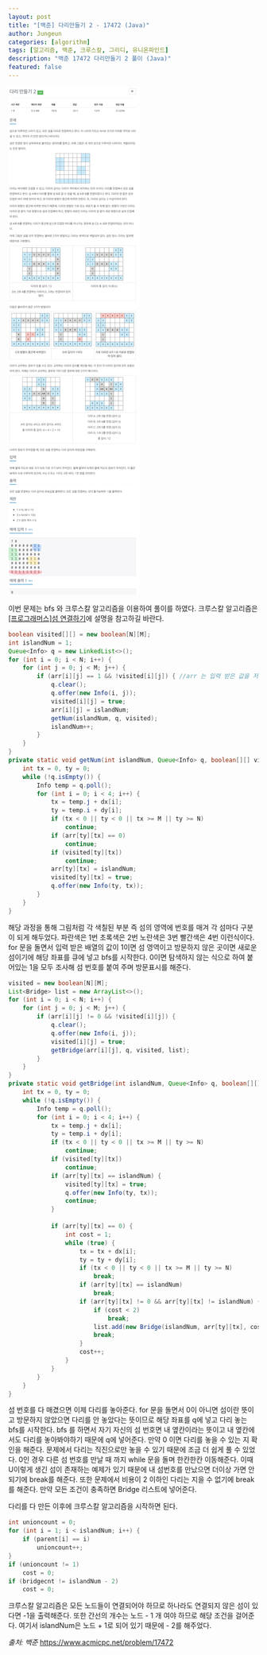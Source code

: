 ```yaml
---
layout: post
title: "[백준] 다리만들기 2 - 17472 (Java)"
author: Jungeun
categories: [algorithm]
tags: [알고리즘, 백준, 크루스칼, 그리디, 유니온파인드]
description: "백준 17472 다리만들기 2 풀이 (Java)"
featured: false
---
```


![17825](/assets/images/boj/17472_boj.png)

이번 문제는 bfs 와 크루스칼 알고리즘을 이용하여 풀이를 하였다. 크루스칼 알고리즘은 [[프로그래머스]섬 연결하기](/algorithm-chapter10/)에 설명을 참고하길 바란다. 

```java
boolean visited[][] = new boolean[N][M];
int islandNum = 1;
Queue<Info> q = new LinkedList<>();
for (int i = 0; i < N; i++) {
	for (int j = 0; j < M; j++) {
		if (arr[i][j] == 1 && !visited[i][j]) { //arr 는 입력 받은 값을 저장해둔 배열이다.
			q.clear();
			q.offer(new Info(i, j));
			visited[i][j] = true;
			arr[i][j] = islandNum;
			getNum(islandNum, q, visited);
			islandNum++;
		}
	}
}
private static void getNum(int islandNum, Queue<Info> q, boolean[][] visited) {
	int tx = 0, ty = 0;
	while (!q.isEmpty()) {
		Info temp = q.poll();
		for (int i = 0; i < 4; i++) {
			tx = temp.j + dx[i];
			ty = temp.i + dy[i];
			if (tx < 0 || ty < 0 || tx >= M || ty >= N)
				continue;
			if (arr[ty][tx] == 0)
				continue;
			if (visited[ty][tx])
				continue;
			arr[ty][tx] = islandNum;
			visited[ty][tx] = true;
			q.offer(new Info(ty, tx));
		}
	}
}
```

해당 과정을 통해 그림처럼 각 색칠된 부분 즉 섬의 영역에 번호를 매겨 각 섬마다 구분이 되게 해두었다.  파란색은 1번 초록색은 2번 노란색은 3번 빨간색은 4번 이런식이다. for 문을 돌면서 입력 받은 배열의 값이 1이면 섬 영역이고 방문하지 않은 곳이면 새로운 섬이기에 해당 좌표를 큐에 넣고 bfs를 시작한다. 0이면 탐색하지 않는 식으로 하여 붙어있는 1을 모두 조사해 섬 번호를 붙여 주며 방문표시를 해준다. 

```java
visited = new boolean[N][M];
List<Bridge> list = new ArrayList<>();
for (int i = 0; i < N; i++) {
	for (int j = 0; j < M; j++) {
		if (arr[i][j] != 0 && !visited[i][j]) {
			q.clear();
			q.offer(new Info(i, j));
			visited[i][j] = true;
			getBridge(arr[i][j], q, visited, list);
		}
	}
}
private static void getBridge(int islandNum, Queue<Info> q, boolean[][] visited, List<Bridge> list) {
	int tx = 0, ty = 0;
	while (!q.isEmpty()) {
		Info temp = q.poll();
		for (int i = 0; i < 4; i++) {
			tx = temp.j + dx[i];
			ty = temp.i + dy[i];
			if (tx < 0 || ty < 0 || tx >= M || ty >= N)
				continue;
			if (visited[ty][tx])
				continue;
			if (arr[ty][tx] == islandNum) {
				visited[ty][tx] = true;
				q.offer(new Info(ty, tx));
				continue;
			}

			if (arr[ty][tx] == 0) {
				int cost = 1;
				while (true) {
					tx = tx + dx[i];
					ty = ty + dy[i];
					if (tx < 0 || ty < 0 || tx >= M || ty >= N)
						break;
					if (arr[ty][tx] == islandNum)
						break;
					if (arr[ty][tx] != 0 && arr[ty][tx] != islandNum) {
						if (cost < 2)
							break;
						list.add(new Bridge(islandNum, arr[ty][tx], cost));
						break;
					}
					cost++;
				}
			}
		}
	}
}
```

섬 번호를 다 매겼으면 이제 다리를 놓아준다. for 문을 돌면서 0이 아니면 섬이란 뜻이고 방문하지 않았으면 다리를 안 놓았다는 뜻이므로 해당 좌표를 q에 넣고 다리 놓는 bfs를 시작한다. bfs 를 하면서 자기 자신의 섬 번호면 내 옆칸이라는 뜻이고 내 옆칸에서도 다리를 놓아봐야하기 때문에 q에 넣어준다. 만약 0 이면 다리를 놓을 수 있는 지 확인을 해준다. 문제에서 다리는 직진으로만 놓을 수 있기 때문에 조금 더 쉽게 풀 수 있었다. 0인 경우 다른 섬 번호를 만날 때 까지 while 문을 돌며 한칸한칸 이동해준다. 이때 U이렇게 생긴 섬이 존재하는 예제가 있기 때문에 내 섬번호를 만났으면 더이상 가면 안되기에 break를 해준다. 또한 문제에서 비용이 2 이하인 다리는 지을 수 없기에 break를 해준다. 만약 모든 조건이 충족하면 Bridge 리스트에 넣어준다. 

다리를 다 만든 이후에 크루스칼 알고리즘을 시작하면 된다. 

```java
int unioncount = 0;
for (int i = 1; i < islandNum; i++) {
	if (parent[i] == i)
		unioncount++;
}
if (unioncount != 1)
	cost = 0;
if (bridgecnt != islandNum - 2)
	cost = 0;
```

크루스칼 알고리즘은 모든 노드들이 연결되어야 하므로 하나라도 연결되지 않은 섬이 있다면 -1을 출력해준다. 또한 간선의 개수는 노드 - 1 개 여야 하므로 해당 조건을 걸어준다. 여기서 islandNum은  노드 + 1로 되어 있기 때문에 - 2를 해주었다. 

<script src="https://gist.github.com/JungeunKwon/135284cdb8f30b0860bce58a368cd113.js"></script>

*출처: 백준* https://www.acmicpc.net/problem/17472